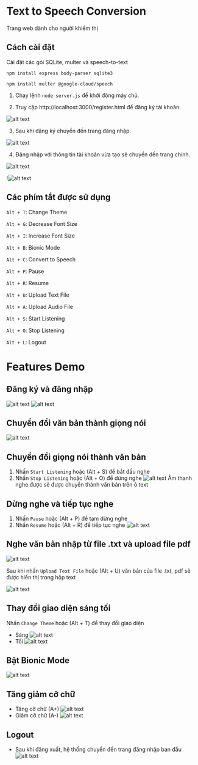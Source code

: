 
# Text to Speech Conversion 

Trang web dành cho người khiếm thị



## Cách cài đặt

Cài đặt các gói SQLite, multer và speech-to-text

    npm install express body-parser sqlite3

    npm install multer @google-cloud/speech
1. Chạy lệnh `node server.js` để khởi động máy chủ.

2. Truy cập http://localhost:3000/register.html để đăng ký tài khoản.

![alt text](image-3.png)

3. Sau khi đăng ký chuyển đến trang đăng nhập.

![alt text](image-4.png)

4. Đăng nhập với thông tin tài khoản vừa tạo sẽ chuyển đến trang chính.

![alt text](image-13.png)

!![alt text](image-14.png)



## Các phím tắt được sử dụng 

`Alt + T`: Change Theme

`Alt + G`: Decrease Font Size

`Alt + I`: Increase Font Size

`Alt + B`: Bionic Mode

`Alt + C`: Convert to Speech

`Alt + P`: Pause

`Alt + R`: Resume

`Alt + U`: Upload Text File

`Alt + A`: Upload Audio File

`Alt + S`: Start Listening

`Alt + O`: Stop Listening

`Alt + L`: Logout


# Features Demo 
## Đăng ký và đăng nhập
![alt text](image-3.png)
![alt text](image-4.png)

## Chuyển đổi văn bản thành giọng nói
![alt text](image-7.png)
## Chuyển đổi giọng nói thành văn bản
1. Nhấn `Start Listening` hoặc (Alt + S) để bắt đầu nghe
2. Nhấn `Stop Listening` hoặc (Alt + O) để dừng nghe
    ![alt text](image-8.png)
Âm thanh nghe được sẽ được chuyển thành văn bản trên ô text

## Dừng nghe và tiếp tục nghe
1. Nhấn `Pause` hoặc (Alt + P) để tạm dừng nghe
2. Nhấn `Resume` hoặc (Alt + R) để tiếp tục nghe
    ![alt text](image-1.png)

## Nghe văn bản nhập từ file .txt và upload file pdf
![alt text](image-15.png)

Sau khi nhấn `Upload Text File` hoặc (Alt + U) văn bản của file .txt, pdf sẽ được hiển thị trong hộp text

![alt text](image-16.png)

## Thay đổi giao diện sáng tối

Nhấn `Change Theme` hoặc (Alt + T) để thay đổi giao diện
- Sáng 
![alt text](image-13.png)
- Tối
![alt text](image-17.png)
## Bật Bionic Mode

![alt text](image-18.png)

## Tăng giảm cỡ chữ
- Tăng cỡ chữ (A+)
![alt text](image-20.png)
- Giảm cỡ chữ (A-)
![alt text](image-19.png)

## Logout
- Sau khi đăng xuất, hệ thống chuyển đến trang đăng nhập ban đầu
![alt text](image-21.png)